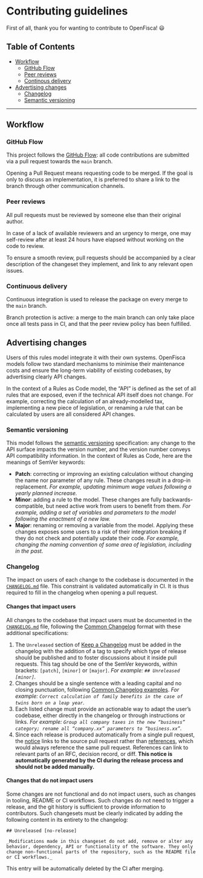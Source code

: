 # Contributing guidelines

First of all, thank you for wanting to contribute to OpenFisca! :smiley:

## Table of Contents

- [Workflow](#workflow)
  - [GitHub Flow](#github-flow)
  - [Peer reviews](#peer-reviews)
  - [Continous delivery](#continuous-delivery)
- [Advertising changes](#advertising-changes)
  - [Changelog](#changelog)
  - [Semantic versioning](#semantic-versioning)

- - -

## Workflow

### GitHub Flow

This project follows the [GitHub Flow](https://guides.github.com/introduction/flow/): all code contributions are submitted via a pull request towards the `main` branch.

Opening a Pull Request means requesting code to be merged. If the goal is only to discuss an implementation, it is preferred to share a link to the branch through other communication channels.

### Peer reviews

All pull requests must be reviewed by someone else than their original author.

In case of a lack of available reviewers and an urgency to merge, one may self-review after at least 24 hours have elapsed without working on the code to review.

To ensure a smooth review, pull requests should be accompanied by a clear description of the changeset they implement, and link to any relevant open issues.

### Continuous delivery

Continuous integration is used to release the package on every merge to the `main` branch.

Branch protection is active: a merge to the main branch can only take place once all tests pass in CI, and that the peer review policy has been fulfilled.

## Advertising changes

Users of this rules model integrate it with their own systems. OpenFisca models follow two standard mechanisms to minimise their maintenance costs and ensure the long-term viability of existing codebases, by advertising clearly API changes.

In the context of a Rules as Code model, the “API” is defined as the set of all rules that are exposed, even if the technical API itself does not change. For example, correcting the calculation of an already-modelled tax, implementing a new piece of legislation, or renaming a rule that can be calculated by users are all considered API changes.

### Semantic versioning

This model follows the [semantic versioning](http://semver.org/) specification: any change to the API surface impacts the version number, and the version number conveys API compatibility information. In the context of Rules as Code, here are the meanings of SemVer keywords:

- **Patch**: correcting or improving an existing calculation without changing the name nor parameter of any rule. These changes result in a drop-in replacement. _For example, updating minimum wage values following a yearly planned increase._
- **Minor**: adding a rule to the model. These changes are fully backwards-compatible, but need active work from users to benefit from them. _For example, adding a set of variables and parameters to the model following the enactment of a new law._
- **Major**: renaming or removing a variable from the model. Applying these changes exposes some users to a risk of their integration breaking if they do not check and potentially update their code. _For example, changing the naming convention of some area of legislation, including in the past._

### Changelog

The impact on users of each change to the codebase is documented in the [`CHANGELOG.md`](./CHANGELOG.md) file. This constraint is validated automatically in CI. It is thus required to fill in the changelog when opening a pull request.

#### Changes that impact users

All changes to the codebase that impact users must be documented in the [`CHANGELOG.md`](./CHANGELOG.md) file, following the [Common Changelog](https://common-changelog.org) format with these additional specifications:

1. The `Unreleased` section of [Keep a Changelog](https://keepachangelog.com/en/1.0.0/) must be added in the changelog with the addition of a tag to specify which type of release should be published and to foster discussions about it inside pull requests. This tag should be one of the SemVer keywords, within brackets: `[patch]`, `[minor]` or `[major]`. _For example: `## Unreleased [minor]`._
2. Changes should be a single sentence with a leading capital and no closing punctuation, following [Common Changelog examples](https://common-changelog.org/#3-writing). _For example: `Correct calculation of family benefits in the case of twins born on a leap year`._
3. Each listed change must provide an actionable way to adapt the user’s codebase, either directly in the changelog or through instructions or links. _For example: `Group all company taxes in the new “business” category; rename all “company.xx” parameters to “business.xx”`._
4. Since each release is produced automatically from a single pull request, the [notice](https://common-changelog.org/#23-notice) links to the source pull request rather than [references](https://common-changelog.org/#242-references), which would always reference the same pull request. References can link to relevant parts of an RFC, decision record, or diff. **This notice is automatically generated by the CI during the release process and should not be added manually.**

#### Changes that do not impact users

Some changes are not functional and do not impact users, such as changes in tooling, README or CI workflows. Such changes do not need to trigger a release, and the git history is sufficient to provide information to contributors. Such changesets must be clearly indicated by adding the following content in its entirety to the changelog:

```plaintext
## Unreleased [no-release]

_Modifications made in this changeset do not add, remove or alter any behavior, dependency, API or functionality of the software. They only change non-functional parts of the repository, such as the README file or CI workflows._
```

This entry will be automatically deleted by the CI after merging.
